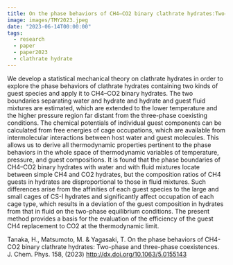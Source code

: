 ```yaml
---
title: On the phase behaviors of CH4–CO2 binary clathrate hydrates:Two-phase and three-phase coexistences
image: images/TMY2023.jpeg
date: "2023-06-14T00:00:00"
tags:
  - research
  - paper
  - paper2023
  - clathrate hydrate
---
```

We develop a statistical mechanical theory on clathrate hydrates in order to explore the phase behaviors of clathrate hydrates containing two kinds of guest species and apply it to CH4–CO2 binary hydrates. The two boundaries separating water and hydrate and hydrate and guest fluid mixtures are estimated, which are extended to the lower temperature and the higher pressure region far distant from the three-phase coexisting conditions. The chemical potentials of individual guest components can be calculated from free energies of cage occupations, which are available from intermolecular interactions between host water and guest molecules. This allows us to derive all thermodynamic properties pertinent to the phase behaviors in the whole space of thermodynamic variables of temperature, pressure, and guest compositions. It is found that the phase boundaries of CH4–CO2 binary hydrates with water and with fluid mixtures locate between simple CH4 and CO2 hydrates, but the composition ratios of CH4 guests in hydrates are disproportional to those in fluid mixtures. Such differences arise from the affinities of each guest species to the large and small cages of CS-I hydrates and significantly affect occupation of each cage type, which results in a deviation of the guest composition in hydrates from that in fluid on the two-phase equilibrium conditions. The present method provides a basis for the evaluation of the efficiency of the guest CH4 replacement to CO2 at the thermodynamic limit.

Tanaka, H., Matsumoto, M. & Yagasaki, T. On the phase behaviors of CH4-CO2 binary clathrate hydrates: Two-phase and three-phase coexistences. J. Chem. Phys. 158, (2023) http://dx.doi.org/10.1063/5.0155143
